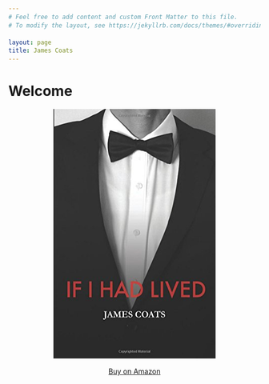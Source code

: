 ```yaml
---
# Feel free to add content and custom Front Matter to this file.
# To modify the layout, see https://jekyllrb.com/docs/themes/#overriding-theme-defaults

layout: page
title: James Coats
---
```

<!--home--> 

<h1>Welcome</h1>


<center>
	<div class="booklink">
		<a href="https://www.amazon.com/If-Had-Lived-James-Coats/dp/1979154287/ref=sr_1_3?s=books&ie=UTF8&qid=1523569954&sr=1-3&keywords=If+I+Had+Lived">	<img src="/assets/images/bookCloq.jpg" width="324" height="499" alt="amazonlink" />
		<p> Buy on Amazon </p>
		</a>
	</div>
